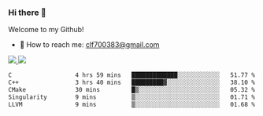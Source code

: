 ### Hi there 👋

<!--
**clingfei/clingfei** is a ✨ _special_ ✨ repository because its `README.md` (this file) appears on your GitHub profile.

Here are some ideas to get you started:

- 🔭 I’m currently working on ...
- 🌱 I’m currently learning ...
- 👯 I’m looking to collaborate on ...
- 🤔 I’m looking for help with ...
- 💬 Ask me about ...
- 📫 How to reach me: ...
- 😄 Pronouns: ...
- ⚡ Fun fact: ...
-->
Welcome to my Github!
- 📧 How to reach me: clf700383@gmail.com

<a href="https://github.com/anuraghazra/github-readme-stats">
  <img src="https://github-readme-stats.vercel.app/api?username=clingfei&count_private=true&show_icons=true&include_all_commits=true&line_height=21&hide_border=true&repo=github-readme-stats" />
</a>
<a href="https://github.com/anuraghazra/convoychat">
  <img src="https://github-readme-stats.vercel.app/api/top-langs/?username=clingfei&hide=Tcl,Perl,Makefile,CSS,HTML,Yacc,Lex,Verilog&langs_count=6&layout=compact&hide_border=true&repo=convoychat" />
</a>

<!--START_SECTION:waka-->

```txt
C                  4 hrs 59 mins   █████████████░░░░░░░░░░░░   51.77 %
C++                3 hrs 40 mins   █████████▓░░░░░░░░░░░░░░░   38.10 %
CMake              30 mins         █▒░░░░░░░░░░░░░░░░░░░░░░░   05.32 %
Singularity        9 mins          ▒░░░░░░░░░░░░░░░░░░░░░░░░   01.71 %
LLVM               9 mins          ▒░░░░░░░░░░░░░░░░░░░░░░░░   01.68 %
```

<!--END_SECTION:waka-->
